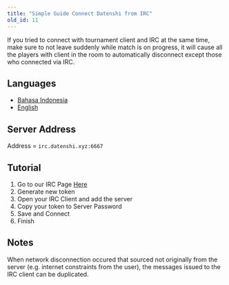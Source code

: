 ```yaml
---
title: "Simple Guide Connect Datenshi from IRC"
old_id: 11
---
```


If you tried to connect with tournament client and IRC at the same time, make sure to not leave suddenly while match is on progress, it will cause all the players with client in the room to automatically disconnect except those who connected via IRC.

## Languages

- [Bahasa Indonesia](https://osu.datenshi.pw/doc/21)
- [English](https://osu.datenshi.pw/doc/11)

## Server Address

Address = `irc.datenshi.xyz:6667`

## Tutorial

1. Go to our IRC Page [Here](/irc)
2. Generate new token
3. Open your IRC Client and add the server
4. Copy your token to Server Password
5. Save and Connect
6. Finish

## Notes

When network disconnection occured that sourced not originally from the server (e.g. internet constraints from the user), the messages issued to the IRC client can be duplicated.
